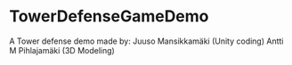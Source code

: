 # TowerDefenseGameDemo
A Tower defense demo made by: 
Juuso Mansikkamäki (Unity coding) 
Antti M Pihlajamäki (3D Modeling)
